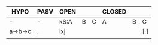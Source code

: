 | HYPO  | PASV | OPEN |     |     | CLOSED |     |     |
| ----- | ---- | ---- | --- | --- | ------ | --- | --- |
| -     | -    | kS:A | B   | C   | A      | B   | C   |
| a→b→c | .    | ixj  |     |     |        |     | [ ] |
|       |      |      |     |     |        |     |     |
